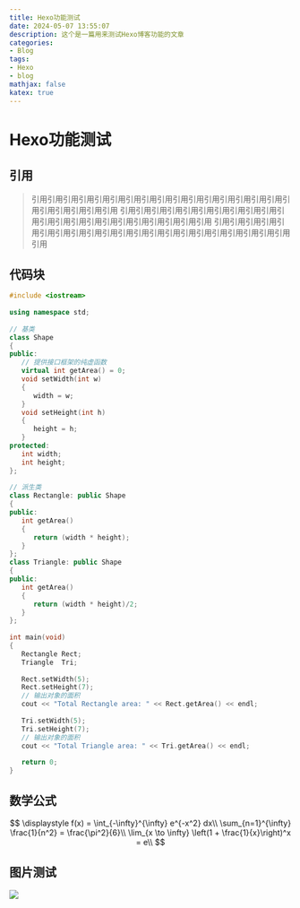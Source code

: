```yaml
---
title: Hexo功能测试
date: 2024-05-07 13:55:07
description: 这个是一篇用来测试Hexo博客功能的文章
categories:
- Blog
tags:
- Hexo
- blog
mathjax: false
katex: true
---
```


# Hexo功能测试

## 引用

> 引用引用引用引用引用引用引用引用引用引用引用引用引用引用引用引用引用引用引用引用引用引用
> 引用引用引用引用引用引用引用引用引用引用引用引用引用引用引用引用引用引用引用引用引用引用
> 引用引用引用引用引用引用引用引用引用引用引用引用引用引用引用引用引用引用引用引用引用引用

## 代码块

```c++ test.cpp
#include <iostream>
 
using namespace std;
 
// 基类
class Shape 
{
public:
   // 提供接口框架的纯虚函数
   virtual int getArea() = 0;
   void setWidth(int w)
   {
      width = w;
   }
   void setHeight(int h)
   {
      height = h;
   }
protected:
   int width;
   int height;
};
 
// 派生类
class Rectangle: public Shape
{
public:
   int getArea()
   { 
      return (width * height); 
   }
};
class Triangle: public Shape
{
public:
   int getArea()
   { 
      return (width * height)/2; 
   }
};
 
int main(void)
{
   Rectangle Rect;
   Triangle  Tri;
 
   Rect.setWidth(5);
   Rect.setHeight(7);
   // 输出对象的面积
   cout << "Total Rectangle area: " << Rect.getArea() << endl;
 
   Tri.setWidth(5);
   Tri.setHeight(7);
   // 输出对象的面积
   cout << "Total Triangle area: " << Tri.getArea() << endl; 
 
   return 0;
}
```

## 数学公式

$$
\displaystyle
f(x) = \int_{-\infty}^{\infty} e^{-x^2} dx\\
\sum_{n=1}^{\infty} \frac{1}{n^2} = \frac{\pi^2}{6}\\
\lim_{x \to \infty} \left(1 + \frac{1}{x}\right)^x = e\\
$$

## 图片测试

<img src="测试图片.png" style="max_width:50%">

